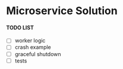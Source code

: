 # Microservice Solution

#### TODO LIST

- [ ] worker logic
- [ ] crash example
- [ ] graceful shutdown
- [ ] tests
